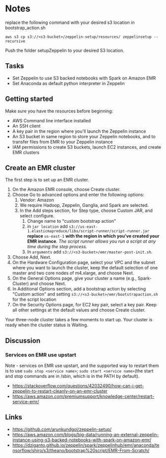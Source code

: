 # Notes

replace the following command with your desired s3 location in bootstrap_action.sh

    aws s3 cp s3://<s3-bucket>/zeppelin-setup/resources/ zeppelinsetup --recursive

Push the folder setupZeppelin to your desired S3 location.

## Tasks

- Set Zeppelin to use S3 backed notebooks with Spark on Amazon EMR
- Set Anaconda as default python interpreter in Zeppelin

## Getting started

Make sure you have the resources before beginning:

- AWS Command line interface installed
- An SSH client
- A key pair in the region where you'll launch the Zeppelin instance
- An S3 bucket in same region to store your Zeppelin notebooks, and to transfer files from EMR to your Zeppelin instance
- IAM permissions to create S3 buckets, launch EC2 instances, and create EMR clusters

## Create an EMR cluster

The first step is to set up an EMR cluster.

1. On the Amazon EMR console, choose Create cluster.
2. Choose Go to advanced options and enter the following options:
    1. Vendor: Amazon
    2. We require Hadoop, Zeppelin, Ganglia, and Spark are selected.
    3. In the Add steps section, for Step type, choose Custom JAR, and select configure.
        1. Change name to "custom bootstrap action"
        2. in `jar location` add `s3://us-east-1.elasticmapreduce/libs/script-runner/script-runner.jar`
        **replace** `us-east-1` **with the region in which you've created your EMR instance**. _The script runner allows you run a script at any time during the step process._
        3. In `arguments` add `s3://<s3-bucket>/emr/master-post-init.sh`.
3. Choose Add, Next.
4. On the Hardware Configuration page, select your VPC and the subnet where you want to launch the cluster, keep the default selection of one master and two core nodes of m4.xlarge, and choose Next.
5. On the General Options page, give your cluster a name (e.g., Spark-Cluster) and choose Next.
6. In Additional Options section, add a bootstrap action by selecting "Custom action" and setting `s3://<s3-bucket>/emr/bootstrapaction.sh` for the script location
7. On the Security Options page, for EC2 key pair, select a key pair. Keep all other settings at the default values and choose Create cluster.

Your three-node cluster takes a few moments to start up. Your cluster is ready when the cluster status is Waiting.

## Discussion

### Services on EMR use upstart

Note - services on EMR use upstart, and the supported way to restart them is to use `sudo stop <service name>`; `sudo start <service name>`(the start and stop commands are in /sbin, which is in the PATH by default).

- <https://stackoverflow.com/questions/42032490/how-can-i-get-zeppelin-to-restart-cleanly-on-an-emr-cluster>
- <https://aws.amazon.com/premiumsupport/knowledge-center/restart-service-emr/>

## Links
- <https://github.com/arunkundgol/zeppelin-setup/>
- <https://aws.amazon.com/blogs/big-data/running-an-external-zeppelin-instance-using-s3-backed-notebooks-with-spark-on-amazon-emr/>
- <https://dziganto.github.io/zeppelin/spark/zeppelinhub/emr/anaconda/tensorflow/shiro/s3/theano/bootstrap%20script/EMR-From-Scratch/>
